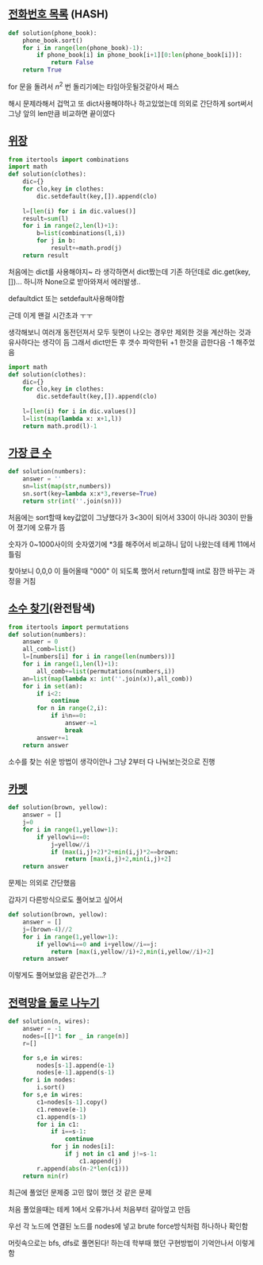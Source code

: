 [전화번호 목록](https://school.programmers.co.kr/learn/courses/30/lessons/42577?language=python3) (HASH)
----
```python
def solution(phone_book):
    phone_book.sort()
    for i in range(len(phone_book)-1):
        if phone_book[i] in phone_book[i+1][0:len(phone_book[i])]:
            return False
    return True
```
for 문을 돌려서 $n^2$ 번 돌리기에는 타임아웃될것같아서 패스

해시 문제라해서 겁먹고 또 dict사용해야하나 하고있었는데 의외로 간단하게 sort써서 그냥 앞의 len만큼 비교하면 끝이였다


[위장](https://school.programmers.co.kr/learn/courses/30/lessons/42578?language=python3)
---------
```python
from itertools import combinations
import math
def solution(clothes):
    dic={}
    for clo,key in clothes:
        dic.setdefault(key,[]).append(clo)
    
    l=[len(i) for i in dic.values()]
    result=sum(l)
    for i in range(2,len(l)+1):
        b=list(combinations(l,i))
        for j in b:
            result+=math.prod(j)
    return result
```
처음에는 dict를 사용해야지~ 라 생각하면서 dict짰는데 기존 하던데로 dic.get(key,[])... 하니까 None으로 받아와져서 에러발생..

defaultdict 또는 setdefault사용해야함

근데 이게 왠걸 시간초과 ㅜㅜ

생각해보니 여러개 동전던져서 모두 뒷면이 나오는 경우만 제외한 것을 계산하는 것과 유사하다는 생각이 듬 그래서 dict만든 후 갯수 파악한뒤 +1 한것을 곱한다음 -1 해주었음

```python
import math
def solution(clothes):
    dic={}
    for clo,key in clothes:
        dic.setdefault(key,[]).append(clo)
    
    l=[len(i) for i in dic.values()]
    l=list(map(lambda x: x+1,l))
    return math.prod(l)-1
```


[가장 큰 수](https://school.programmers.co.kr/learn/courses/30/lessons/42746?language=python3#)
----------
```python
def solution(numbers):
    answer = ''
    sn=list(map(str,numbers))
    sn.sort(key=lambda x:x*3,reverse=True)
    return str(int(''.join(sn)))
```
처음에는 sort할때 key값없이 그냥했다가 3<30이 되어서 330이 아니라 303이 만들어 졌기에 오류가 뜸

숫자가 0~1000사이의 숫자였기에 \*3를 해주어서 비교하니 답이 나왔는데 테케 11에서 틀림

찾아보니 0,0,0 이 들어올때 "000" 이 되도록 했어서 return할때 int로 잠깐 바꾸는 과정을 거침


[소수 찾기](https://school.programmers.co.kr/learn/courses/30/lessons/42839?language=python3)(완전탐색)
---------
```python
from itertools import permutations
def solution(numbers):
    answer = 0
    all_comb=list()
    l=[numbers[i] for i in range(len(numbers))]
    for i in range(1,len(l)+1):
        all_comb+=list(permutations(numbers,i))
    an=list(map(lambda x: int(''.join(x)),all_comb))
    for i in set(an):
        if i<2:
            continue
        for n in range(2,i):
            if i%n==0:
                answer-=1
                break
        answer+=1
    return answer
```
소수를 찾는 쉬운 방법이 생각이안나 그냥 2부터 다 나눠보는것으로 진행

[카펫](https://school.programmers.co.kr/learn/courses/30/lessons/42842?language=python3)
---------
```python
def solution(brown, yellow):
    answer = []
    j=0
    for i in range(1,yellow+1):
        if yellow%i==0:
            j=yellow//i
            if (max(i,j)+2)*2+min(i,j)*2==brown:
                return [max(i,j)+2,min(i,j)+2]
    return answer
```
문제는 의외로 간단했음

갑자기 다른방식으로도 풀어보고 싶어서
```python
def solution(brown, yellow):
    answer = []
    j=(brown-4)//2
    for i in range(1,yellow+1):
        if yellow%i==0 and i+yellow//i==j:
            return [max(i,yellow//i)+2,min(i,yellow//i)+2]
    return answer
```
이렇게도 풀어보았음 같은건가....?


[전력망을 둘로 나누기](https://school.programmers.co.kr/learn/courses/30/lessons/86971?language=python3)
------
```python
def solution(n, wires):
    answer = -1
    nodes=[[]*1 for _ in range(n)]
    r=[]

    for s,e in wires:
        nodes[s-1].append(e-1)
        nodes[e-1].append(s-1)
    for i in nodes:
        i.sort()
    for s,e in wires:
        c1=nodes[s-1].copy()
        c1.remove(e-1)
        c1.append(s-1)
        for i in c1:
            if i==s-1:
                continue
            for j in nodes[i]:
                if j not in c1 and j!=s-1:
                    c1.append(j)
        r.append(abs(n-2*len(c1)))
    return min(r)
```
최근에 풀었던 문제중 고민 많이 했던 것 같은 문제

처음 풀었을때는 테케 1에서 오류가나서 처음부터 갈아엎고 만듬

우선 각 노드에 연결된 노드를 nodes에 넣고 brute force방식처럼 하나하나 확인함

머릿속으로는 bfs, dfs로 풀면된다! 하는데 학부때 했던 구현방법이 기억안나서 이렇게 함

